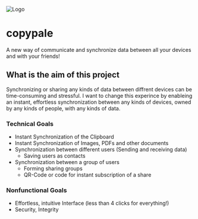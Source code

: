 ![Logo]("assets/images/logo.jpg")
# copypale
A new way of communicate and synchronize data between all your devices and with your friends!

## What is the aim of this project
Synchronizing or sharing any kinds of data between diffrent devices can 
be time-consuming and stressful. I want to change this experince by enableing 
an instant, effortless synchronization between any kinds of devices, owned by any kinds of people, with any kinds of data.

### Technical Goals
- Instant Synchronization of the Clipboard
- Instant Synchronization of Images, PDFs and other documents
- Synchronization between different users (Sending and receiving data)
  * Saving users as contacts
- Synchronization between a group of users
  * Forming sharing groups 
  * QR-Code or code for instant subscription of a share

### Nonfunctional Goals
- Effortless, intuitive Interface (less than 4 clicks for everything!)
- Security, Integrity

